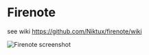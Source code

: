 Firenote
========

see wiki https://github.com/Niktux/firenote/wiki

![Firenote screenshot](http://firenote.deboo.fr/var/images/wiki/firenote.png)

